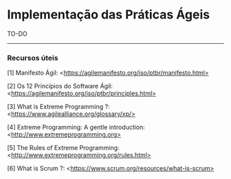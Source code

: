 # Implementação das Práticas Ágeis

TO-DO

<hr>

### Recursos úteis

[1] Manifesto Ágil: \<https://agilemanifesto.org/iso/ptbr/manifesto.html>

[2] Os 12 Princípios do Software Ágil: \<https://agilemanifesto.org/iso/ptbr/principles.html>

[3] What is Extreme Programming ?: \<https://www.agilealliance.org/glossary/xp/>

[4] Extreme Programming: A gentle introduction: \<http://www.extremeprogramming.org>

[5] The Rules of Extreme Programming: \<http://www.extremeprogramming.org/rules.html>

[6] What is Scrum ?: \<https://www.scrum.org/resources/what-is-scrum>